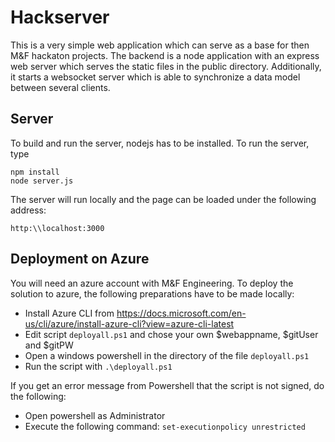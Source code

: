 # Hackserver
This is a very simple web application which can serve as a base for then M&F hackaton projects.
The backend is a node application with an express web server which serves the static files in the public directory. Additionally, it starts a websocket server which is able to synchronize a data model between several clients.

## Server

To build and run the server, nodejs has to be installed. To run the server, type

```
npm install
node server.js
```

The server will run locally and the page can be loaded under the following address:
```
http:\\localhost:3000
```

## Deployment on Azure

You will need an azure account with M&F Engineering.
To deploy the solution to azure, the following preparations have to be made locally:

* Install Azure CLI from https://docs.microsoft.com/en-us/cli/azure/install-azure-cli?view=azure-cli-latest
* Edit script ```deployall.ps1``` and chose your own $webappname, $gitUser and $gitPW
* Open a windows powershell in the directory of the file ```deployall.ps1```
* Run the script with ```.\deployall.ps1``` 

If you get an error message from Powershell that the script is not signed, do the following:

* Open powershell as Administrator
* Execute the following command: ```set-executionpolicy unrestricted```

